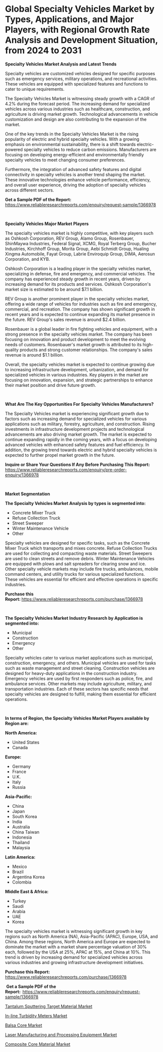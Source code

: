 <p><h1>Global Specialty Vehicles Market by Types, Applications, and Major Players, with Regional Growth Rate Analysis and Development Situation, from 2024 to 2031</h1></p><p><strong>Specialty Vehicles Market Analysis and Latest Trends</strong></p>
<p><p>Specialty vehicles are customized vehicles designed for specific purposes such as emergency services, military operations, and recreational activities. These vehicles are equipped with specialized features and functions to cater to unique requirements.</p><p>The Specialty Vehicles Market is witnessing steady growth with a CAGR of 4.2% during the forecast period. The increasing demand for specialized vehicles across various industries such as healthcare, construction, and agriculture is driving market growth. Technological advancements in vehicle customization and design are also contributing to the expansion of the market.</p><p>One of the key trends in the Specialty Vehicles Market is the rising popularity of electric and hybrid specialty vehicles. With a growing emphasis on environmental sustainability, there is a shift towards electric-powered specialty vehicles to reduce carbon emissions. Manufacturers are focusing on developing energy-efficient and environmentally friendly specialty vehicles to meet changing consumer preferences.</p><p>Furthermore, the integration of advanced safety features and digital connectivity in specialty vehicles is another trend shaping the market. These innovative technologies enhance vehicle performance, efficiency, and overall user experience, driving the adoption of specialty vehicles across different sectors.</p></p>
<p><strong>Get a Sample PDF of the Report:&nbsp;</strong> <a href="https://www.reliableresearchreports.com/enquiry/request-sample/1366978">https://www.reliableresearchreports.com/enquiry/request-sample/1366978</a></p>
<p>&nbsp;</p>
<p><strong>Specialty Vehicles Major Market Players</strong></p>
<p><p>The specialty vehicles market is highly competitive, with key players such as Oshkosh Corporation, REV Group, Alamo Group, Rosenbauer, ShinMaywa Industries, Federal Signal, XCMG, Royal Terberg Group, Bucher Industries, Kirchhoff Group, Morita Group, Aebi Schmidt Group, Hualing Xingma Automobile, Fayat Group, Labrie Enviroquip Group, DIMA, Aerosun Corporation, and KYB. </p><p>Oshkosh Corporation is a leading player in the specialty vehicles market, specializing in defense, fire and emergency, and commercial vehicles. The company has experienced steady growth in recent years, driven by increasing demand for its products and services. Oshkosh Corporation's market size is estimated to be around $7.1 billion.</p><p>REV Group is another prominent player in the specialty vehicles market, offering a wide range of vehicles for industries such as fire and emergency, commercial, and recreation. The company has shown significant growth in recent years and is expected to continue expanding its market presence in the future. REV Group's sales revenue is around $2.4 billion.</p><p>Rosenbauer is a global leader in fire fighting vehicles and equipment, with a strong presence in the specialty vehicles market. The company has been focusing on innovation and product development to meet the evolving needs of customers. Rosenbauer's market growth is attributed to its high-quality products and strong customer relationships. The company's sales revenue is around $1.1 billion.</p><p>Overall, the specialty vehicles market is expected to continue growing due to increasing infrastructure development, urbanization, and demand for specialized vehicles in various industries. Key players in the market are focusing on innovation, expansion, and strategic partnerships to enhance their market position and drive future growth.</p></p>
<p>&nbsp;</p>
<p><strong>What Are The Key Opportunities For Specialty Vehicles Manufacturers?</strong></p>
<p><p>The Specialty Vehicles market is experiencing significant growth due to factors such as increasing demand for specialized vehicles for various applications such as military, forestry, agriculture, and construction. Rising investments in infrastructure development projects and technological advancements are also driving market growth. The market is expected to continue expanding rapidly in the coming years, with a focus on developing advanced vehicles with enhanced safety features and fuel efficiency. In addition, the growing trend towards electric and hybrid specialty vehicles is expected to further propel market growth in the future.</p></p>
<p><strong>Inquire or Share Your Questions If Any Before Purchasing This Report:</strong> <a href="https://www.reliableresearchreports.com/enquiry/pre-order-enquiry/1366978">https://www.reliableresearchreports.com/enquiry/pre-order-enquiry/1366978</a></p>
<p>&nbsp;</p>
<p><strong>Market Segmentation</strong></p>
<p><strong>The Specialty Vehicles Market Analysis by types is segmented into:</strong></p>
<p><ul><li>Concrete Mixer Truck</li><li>Refuse Collection Truck</li><li>Street Sweeper</li><li>Winter Maintenance Vehicle</li><li>Other</li></ul></p>
<p><p>Specialty vehicles are designed for specific tasks, such as the Concrete Mixer Truck which transports and mixes concrete. Refuse Collection Trucks are used for collecting and compacting waste materials. Street Sweepers are used to clean streets and remove debris. Winter Maintenance Vehicles are equipped with plows and salt spreaders for clearing snow and ice. Other specialty vehicle markets may include fire trucks, ambulances, mobile command centers, and utility trucks for various specialized functions. These vehicles are essential for efficient and effective operations in specific industries.</p></p>
<p><strong>Purchase this Report:&nbsp;</strong><a href="https://www.reliableresearchreports.com/purchase/1366978">https://www.reliableresearchreports.com/purchase/1366978</a></p>
<p>&nbsp;</p>
<p><strong>The Specialty Vehicles Market Industry Research by Application is segmented into:</strong></p>
<p><ul><li>Municipal</li><li>Construction</li><li>Emergency</li><li>Other</li></ul></p>
<p><p>Specialty vehicles cater to various market applications such as municipal, construction, emergency, and others. Municipal vehicles are used for tasks such as waste management and street cleaning. Construction vehicles are designed for heavy-duty applications in the construction industry. Emergency vehicles are used by first responders such as police, fire, and ambulance services. Other markets may include agriculture, military, and transportation industries. Each of these sectors has specific needs that specialty vehicles are designed to fulfill, making them essential for efficient operations.</p></p>
<p>&nbsp;</p>
<p><strong>In terms of Region, the Specialty Vehicles Market Players available by Region are:</strong></p>
<p>
    <p> <strong> North America: </strong>
        <ul>
            <li>United States</li>
            <li>Canada</li>
        </ul>
        </p> 
    <p> <strong> Europe: </strong>
        <ul>
            <li>Germany</li>
            <li>France</li>
            <li>U.K.</li>
            <li>Italy</li>
            <li>Russia</li>
        </ul>
        </p> 
    <p> <strong> Asia-Pacific: </strong>
        <ul>
            <li>China</li>
            <li>Japan</li>
            <li>South Korea</li>
            <li>India</li>
            <li>Australia</li>
            <li>China Taiwan</li>
            <li>Indonesia</li>
            <li>Thailand</li>
            <li>Malaysia</li>
        </ul>
        </p> 
    <p> <strong> Latin America: </strong>
        <ul>
            <li>Mexico</li>
            <li>Brazil</li>
            <li>Argentina Korea</li>
            <li>Colombia</li>
        </ul>
        </p> 
    <p> <strong> Middle East & Africa: </strong>
        <ul>
            <li>Turkey</li>
            <li>Saudi</li>
            <li>Arabia</li>
            <li>UAE</li>
            <li>Korea</li>
        </ul>
    </p>
    </p>
<p><p>The specialty vehicles market is witnessing significant growth in key regions such as North America (NA), Asia-Pacific (APAC), Europe, USA, and China. Among these regions, North America and Europe are expected to dominate the market with a market share percentage valuation of 30% each, followed by the USA at 25%, APAC at 15%, and China at 10%. This trend is driven by increasing demand for specialized vehicles across various industries and growing infrastructure development initiatives.</p></p>
<p><strong>Purchase this Report: </strong><a href="https://www.reliableresearchreports.com/purchase/1366978">https://www.reliableresearchreports.com/purchase/1366978</a></p>
<p>&nbsp;<strong>Get a Sample PDF of the Report:&nbsp;&nbsp;</strong><a href="https://www.reliableresearchreports.com/enquiry/request-sample/1366978">https://www.reliableresearchreports.com/enquiry/request-sample/1366978</a></p>
<p><strong></strong></p>
<p><p><a href="https://issuu.com/reportprime-2/docs/tantalum-sputtering-target-material-market-size-20">Tantalum Sputtering Target Material Market</a></p><p><a href="https://medium.com/@jazminjones30/analyzing-in-line-turbidity-meters-market-global-industry-perspective-and-forecast-2024-to-2031-2eec88a179f6">In-line Turbidity Meters Market</a></p><p><a href="https://github.com/provorikovar/Market-Research-Report-List-3/blob/main/balsa-core-market.md">Balsa Core Market</a></p><p><a href="https://medium.com/@jazminjones30/laser-manufacturing-and-processing-equipment-market-the-key-to-successful-business-strategy-c4987e818cda">Laser Manufacturing and Processing Equipment Market</a></p><p><a href="https://github.com/CliffMedina6/Market-Research-Report-List-3/blob/main/composite-core-material-market.md">Composite Core Material Market</a></p></p>